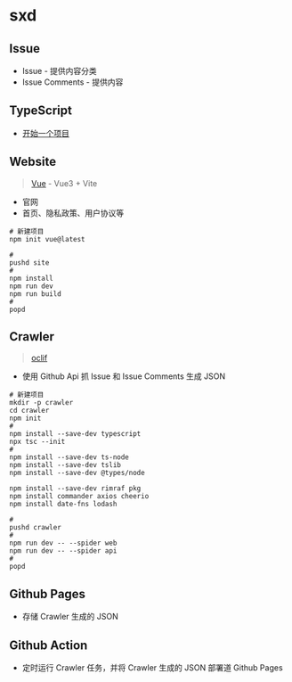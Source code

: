 # sxd

## Issue

* Issue - 提供内容分类
* Issue Comments - 提供内容

## TypeScript

* [开始一个项目](https://www.typescriptlang.org/zh/docs/bootstrap)

## Website

> [Vue](https://vuejs.org/) - Vue3 + Vite

* 官网
* 首页、隐私政策、用户协议等

```shell
# 新建项目
npm init vue@latest
```

```shell
#
pushd site
#
npm install
npm run dev
npm run build
#
popd
```

## Crawler

> [oclif](https://oclif.io/docs/introduction.html)

* 使用 Github Api 抓 Issue 和 Issue Comments 生成 JSON

```shell
# 新建项目
mkdir -p crawler
cd crawler
npm init
#
npm install --save-dev typescript
npx tsc --init
#
npm install --save-dev ts-node
npm install --save-dev tslib
npm install --save-dev @types/node
```

```shell
npm install --save-dev rimraf pkg
npm install commander axios cheerio
npm install date-fns lodash
```

```shell
#
pushd crawler
#
npm run dev -- --spider web
npm run dev -- --spider api
#
popd
```

## Github Pages

* 存储 Crawler 生成的 JSON

## Github Action

* 定时运行 Crawler 任务，并将 Crawler 生成的 JSON 部署道 Github Pages
